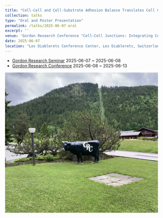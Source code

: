 ```yaml
---
title: "Cell-Cell and Cell-Substrate Adhesion Balance Translates Cell Chirality Into Multicellular Left-Right Asymmetry"
collection: talks
type: "Oral and Poster Presentation"
permalink: /talks/2025-06-07-oral
excerpt: ''
venue: 'Gordon Research Conference "Cell-Cell Junctions: Integrating Cell Signals and Mechanical Force in Development and Disease"'
date: 2025-06-07
location: "Les Diablerets Conference Center, Les Diablerets, Switzerland"
---
```


- [Gordon Research Seminar](https://www.grc.org/cell-contact-and-adhesion-grs-conference/2025/) 2025-06-07 ~ 2025-06-08
- [Gordon Research Conference](https://www.grc.org/cell-contact-and-adhesion-conference/2025/) 2025-06-08 ~ 2025-06-13

![](/images/20250607_GRC.webp)
